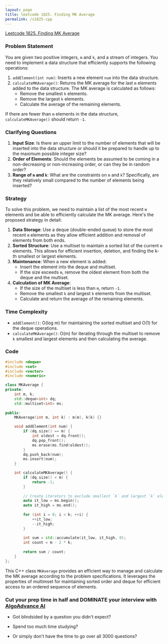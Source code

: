 ```yaml
---
layout: page
title: leetcode 1825. Finding MK Average
permalink: /s1825-cpp
---
```

[Leetcode 1825. Finding MK Average](https://algoadvance.github.io/algoadvance/l1825)
### Problem Statement

You are given two positive integers, `m` and `k`, and a stream of integers. You need to implement a data structure that efficiently supports the following operations:

1. `addElement(int num)`: Inserts a new element `num` into the data structure.
2. `calculateMKAverage()`: Returns the MK average for the last `m` elements added to the data structure. The MK average is calculated as follows:
    - Remove the smallest `k` elements.
    - Remove the largest `k` elements.
    - Calculate the average of the remaining elements.

If there are fewer than `m` elements in the data structure, `calculateMKAverage()` should return `-1`.

### Clarifying Questions

1. **Input Size**: Is there an upper limit to the number of elements that will be inserted into the data structure or should it be prepared to handle up to the maximum possible integer size?
2. **Order of Elements**: Should the elements be assumed to be coming in a non-decreasing or non-increasing order, or can they be in random order?
3. **Range of `m` and `k`**: What are the constraints on `m` and `k`? Specifically, are they relatively small compared to the number of elements being inserted?

### Strategy

To solve this problem, we need to maintain a list of the most recent `m` elements and be able to efficiently calculate the MK average. Here's the proposed strategy in detail:

1. **Data Storage**: Use a deque (double-ended queue) to store the most recent `m` elements as they allow efficient addition and removal of elements from both ends.
2. **Sorted Structure**: Use a multiset to maintain a sorted list of the current `m` elements. This allows for efficient insertion, deletion, and finding the k-th smallest or largest elements.
3. **Maintenance**: When a new element is added:
    - Insert the element into the deque and multiset.
    - If the size exceeds `m`, remove the oldest element from both the deque and the multiset.
4. **Calculation of MK Average**:
    - If the size of the multiset is less than `m`, return `-1`.
    - Remove the smallest `k` and largest `k` elements from the multiset.
    - Calculate and return the average of the remaining elements.

### Time Complexity

- `addElement()`: O(log m) for maintaining the sorted multiset and O(1) for the deque operations.
- `calculateMKAverage()`: O(m) for iterating through the multiset to remove `k` smallest and largest elements and then calculating the average.

### Code

```cpp
#include <deque>
#include <set>
#include <vector>
#include <numeric>

class MKAverage {
private:
    int m, k;
    std::deque<int> dq;
    std::multiset<int> ms;
    
public:
    MKAverage(int m, int k) : m(m), k(k) {}

    void addElement(int num) {
        if (dq.size() == m) {
            int oldest = dq.front();
            dq.pop_front();
            ms.erase(ms.find(oldest));
        }
        dq.push_back(num);
        ms.insert(num);
    }

    int calculateMKAverage() {
        if (dq.size() < m) {
            return -1;
        }
        
        // Create iterators to exclude smallest `k` and largest `k` elements.
        auto it_low = ms.begin();
        auto it_high = ms.end();
        
        for (int i = 0; i < k; ++i) {
            ++it_low;
            --it_high;
        }
        
        int sum = std::accumulate(it_low, it_high, 0);
        int count = m - 2 * k;
        
        return sum / count;
    }
};
```

This C++ class `MKAverage` provides an efficient way to manage and calculate the MK average according to the problem specifications. It leverages the properties of multimset for maintaining sorted order and deque for efficient access to an ordered sequence of elements.


### Cut your prep time in half and DOMINATE your interview with [AlgoAdvance AI](https://algoAdvance.com)

- Got blindsided by a question you didn't expect?

- Spend too much time studying?

- Or simply don't have the time to go over all 3000 questions?

